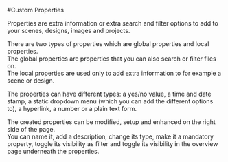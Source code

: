 #Custom Properties

Properties are extra information or extra search and filter options to add to your scenes, designs, images and projects.

There are two types of properties which are global properties and local properties. <br/>
The global properties are properties that you can also search or filter files on. <br/>
The local properties are used only to add extra information to for example a scene or design.

The properties can have different types: a yes/no value, a time and date stamp, a static dropdown menu (which you can add the different options to), a hyperlink, a number or a plain text form.

The created properties can be modified, setup and enhanced on the right side of the page. <br>
You can name it, add a description, change its type, make it a mandatory property, toggle its visibility as filter and toggle its visibility in the overview page underneath the properties.
